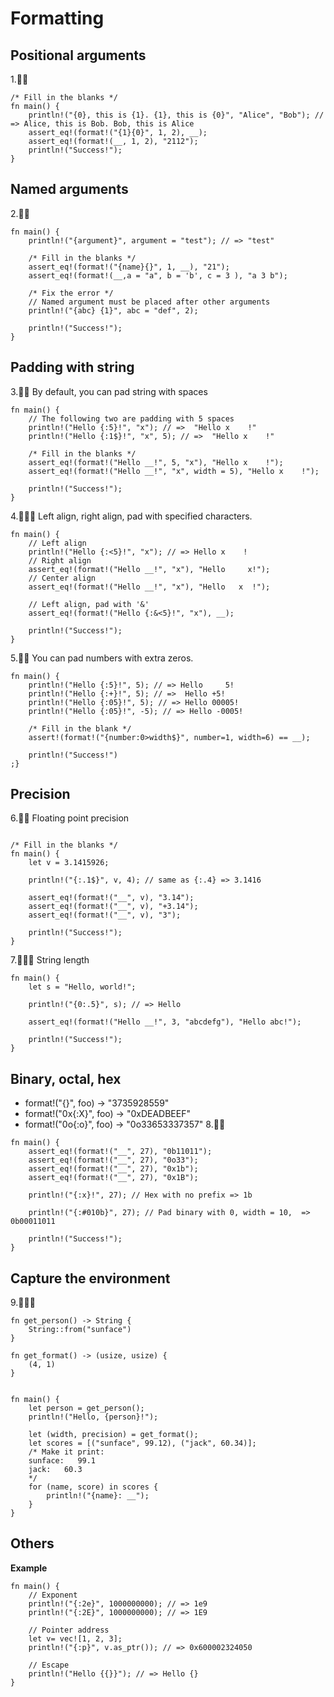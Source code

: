 # Formatting

## Positional arguments

1.🌟🌟

```rust,editable
/* Fill in the blanks */
fn main() {
    println!("{0}, this is {1}. {1}, this is {0}", "Alice", "Bob"); // => Alice, this is Bob. Bob, this is Alice
    assert_eq!(format!("{1}{0}", 1, 2), __);
    assert_eq!(format!(__, 1, 2), "2112");
    println!("Success!");
}
```

## Named arguments

2.🌟🌟

```rust,editable
fn main() {
    println!("{argument}", argument = "test"); // => "test"

    /* Fill in the blanks */
    assert_eq!(format!("{name}{}", 1, __), "21");
    assert_eq!(format!(__,a = "a", b = 'b', c = 3 ), "a 3 b");

    /* Fix the error */
    // Named argument must be placed after other arguments
    println!("{abc} {1}", abc = "def", 2);

    println!("Success!");
}
```

## Padding with string

3.🌟🌟 By default, you can pad string with spaces

```rust,editable
fn main() {
    // The following two are padding with 5 spaces
    println!("Hello {:5}!", "x"); // =>  "Hello x    !"
    println!("Hello {:1$}!", "x", 5); // =>  "Hello x    !"

    /* Fill in the blanks */
    assert_eq!(format!("Hello __!", 5, "x"), "Hello x    !");
    assert_eq!(format!("Hello __!", "x", width = 5), "Hello x    !");

    println!("Success!");
}
```

4.🌟🌟🌟 Left align, right align, pad with specified characters.

```rust,editable
fn main() {
    // Left align
    println!("Hello {:<5}!", "x"); // => Hello x    !
    // Right align
    assert_eq!(format!("Hello __!", "x"), "Hello     x!");
    // Center align
    assert_eq!(format!("Hello __!", "x"), "Hello   x  !");

    // Left align, pad with '&'
    assert_eq!(format!("Hello {:&<5}!", "x"), __);

    println!("Success!");
}
```

5.🌟🌟 You can pad numbers with extra zeros.

```rust,editable
fn main() {
    println!("Hello {:5}!", 5); // => Hello     5!
    println!("Hello {:+}!", 5); // =>  Hello +5!
    println!("Hello {:05}!", 5); // => Hello 00005!
    println!("Hello {:05}!", -5); // => Hello -0005!

    /* Fill in the blank */
    assert!(format!("{number:0>width$}", number=1, width=6) == __);

    println!("Success!")
;}
```

## Precision

6.🌟🌟 Floating point precision

```rust,editable

/* Fill in the blanks */
fn main() {
    let v = 3.1415926;

    println!("{:.1$}", v, 4); // same as {:.4} => 3.1416

    assert_eq!(format!("__", v), "3.14");
    assert_eq!(format!("__", v), "+3.14");
    assert_eq!(format!("__", v), "3");

    println!("Success!");
}
```

7.🌟🌟🌟 String length

```rust,editable
fn main() {
    let s = "Hello, world!";

    println!("{0:.5}", s); // => Hello

    assert_eq!(format!("Hello __!", 3, "abcdefg"), "Hello abc!");

    println!("Success!");
}
```

## Binary, octal, hex

- format!("{}", foo) -> "3735928559"
- format!("0x{:X}", foo) -> "0xDEADBEEF"
- format!("0o{:o}", foo) -> "0o33653337357"
  8.🌟🌟

```rust,editable
fn main() {
    assert_eq!(format!("__", 27), "0b11011");
    assert_eq!(format!("__", 27), "0o33");
    assert_eq!(format!("__", 27), "0x1b");
    assert_eq!(format!("__", 27), "0x1B");

    println!("{:x}!", 27); // Hex with no prefix => 1b

    println!("{:#010b}", 27); // Pad binary with 0, width = 10,  => 0b00011011

    println!("Success!");
}
```

## Capture the environment

9.🌟🌟🌟

```rust,editable
fn get_person() -> String {
    String::from("sunface")
}

fn get_format() -> (usize, usize) {
    (4, 1)
}


fn main() {
    let person = get_person();
    println!("Hello, {person}!");

    let (width, precision) = get_format();
    let scores = [("sunface", 99.12), ("jack", 60.34)];
    /* Make it print:
    sunface:   99.1
    jack:   60.3
    */
    for (name, score) in scores {
        println!("{name}: __");
    }
}
```

## Others

**Example**

```rust,editable
fn main() {
    // Exponent
    println!("{:2e}", 1000000000); // => 1e9
    println!("{:2E}", 1000000000); // => 1E9

    // Pointer address
    let v= vec![1, 2, 3];
    println!("{:p}", v.as_ptr()); // => 0x600002324050

    // Escape
    println!("Hello {{}}"); // => Hello {}
}
```
